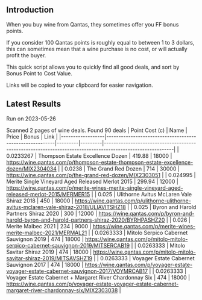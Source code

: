 ## Introduction

When you buy wine from Qantas, they sometimes offer you FF bonus points. 

If you consider 100 Qantas points is roughly equal to between 1 to 3 dollars, this can sometimes mean that a wine purchase is no cost, or will actually profit the buyer.

This quick script allows you to quickly find all good deals, and sort by Bonus Point to Cost Value.

Links will be copied to your clipboard for easier navigation.

## Latest Results

Run on 2023-05-26

Scanned 2 pages of wine deals.
Found 90 deals
|   Point Cost (c) | Name                                                    |   Price |   Bonus | Link                                                                                                      |
|------------------|---------------------------------------------------------|---------|---------|-----------------------------------------------------------------------------------------------------------|
|        0.0233267 | Thompson Estate Excellence Dozen                        |  419.88 |   18000 | https://wine.qantas.com/p/thompson-estate-thompson-estate-excellence-dozen/MIX2304034                     |
|        0.0238    | The Grand Red Dozen                                     |  714    |   30000 | https://wine.qantas.com/p/the-grand-red-dozen/MIX2303051                                                  |
|        0.024995  | Merite Single Vineyard Aged Released Merlot 2015        |  299.94 |   12000 | https://wine.qantas.com/p/merite-wines-merite-single-vineyard-aged-released-merlot-2015/MERMER15          |
|        0.025     | Ulithorne Avitus McLaren Vale Shiraz 2018               |  450    |   18000 | https://wine.qantas.com/p/ulithorne-ulithorne-avitus-mclaren-vale-shiraz-2018/ULIAVITSHZ18                |
|        0.025     | Byron and Harold Partners Shiraz 2020                   |  300    |   12000 | https://wine.qantas.com/p/byron-and-harold-byron-and-harold-partners-shiraz-2020/BYRHPASHZ20              |
|        0.026     | Merite Malbec 2021                                      |  234    |    9000 | https://wine.qantas.com/p/merite-wines-merite-malbec-2021/MERMAL21                                        |
|        0.0263333 | Mitolo Serpico Cabernet Sauvignon 2019                  |  474    |   18000 | https://wine.qantas.com/p/mitolo-mitolo-serpico-cabernet-sauvignon-2019/MITSERCAB19                       |
|        0.0263333 | Mitolo Savitar Shiraz 2019                              |  474    |   18000 | https://wine.qantas.com/p/mitolo-mitolo-savitar-shiraz-2019/MITSAVSHZ19                                   |
|        0.0263333 | Voyager Estate Cabernet Sauvignon 2017                  |  474    |   18000 | https://wine.qantas.com/p/voyager-estate-voyager-estate-cabernet-sauvignon-2017/VOYMRCAB17                |
|        0.0263333 | Voyager Estate Cabernet + Margaret River Chardonnay Six |  474    |   18000 | https://wine.qantas.com/p/voyager-estate-voyager-estate-cabernet-margaret-river-chardonnay-six/MIX2303038 |

